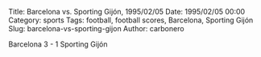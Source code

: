 Title: Barcelona vs. Sporting Gijón, 1995/02/05
Date: 1995/02/05 00:00
Category: sports
Tags: football, football scores, Barcelona, Sporting Gijón
Slug: barcelona-vs-sporting-gijon
Author: carbonero


Barcelona 3 - 1 Sporting Gijón
